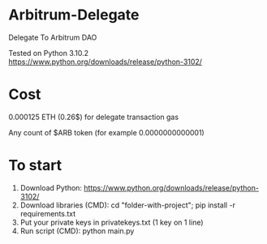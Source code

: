 # Arbitrum-Delegate
Delegate To Arbitrum DAO

Tested on Python 3.10.2
https://www.python.org/downloads/release/python-3102/

# Cost
0.000125 ETH (0.26$) for delegate transaction gas

Any count of $ARB token (for example 0.0000000000001)

# To start
1. Download Python: https://www.python.org/downloads/release/python-3102/
2. Download libraries (CMD): cd "folder-with-project"; pip install -r requirements.txt
3. Put your private keys in privatekeys.txt (1 key on 1 line)
4. Run script (CMD): python main.py
